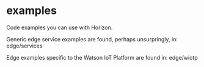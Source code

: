 # examples
Code examples you can use with Horizon.

Generic edge service examples are found, perhaps unsurpringly, in:
    edge/services

Edge examples specific to the Watson IoT Platform are found in:
    edge/wiotp

